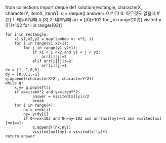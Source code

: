 from collections import deque
def solution(rectangle, characterX, characterY, itemX, itemY):
    q = deque()
    answer= 0
    # (1) 0: 아무것도 없을때
    # (2) 1: 테두리일때
    # (3) 2: 내부일때
    arr = [[0]*102 for _ in range(102)]
    visited = [[1]*102 for i in range(102)]
    
    for i in rectangle:
        x1,y1,x2,y2 = map(lambda x: x*2, i)
        for i in range(x1,x2+1):
            for j in range(y1,y2+1):
                if x1 < i <x2 and y1 < j < y2:
                    arr[i][j]=2
                elif arr[i][j]!=2:
                    arr[i][j]=1
    dx = [1,-1,0,0]
    dy = [0,0,1,-1]
    q.append((characterX*2 , characterY*2))
    while q:
        x,y= q.popleft()
        if x==itemX*2 and y==itemY*2:
                answer = visited[x][y]//2
                break
        for i in range(4):
            nx = x+dx[i]
            ny= y+dy[i]
            if 0<=nx<102 and 0<=ny<102 and arr[nx][ny]==1 and visited[nx][ny]==1:
                q.append((nx,ny))
                visited[nx][ny] = visited[x][y]+1
    return answer
